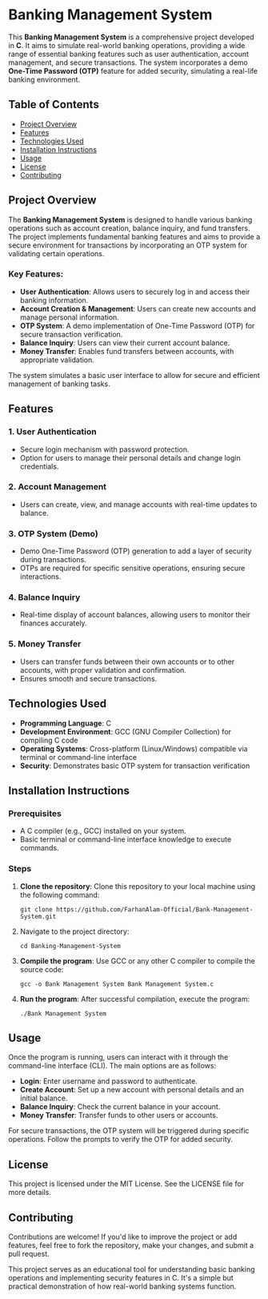  <h1>Banking Management System</h1>
    
 <p>This <strong>Banking Management System</strong> is a comprehensive project developed in <strong>C</strong>. It aims to simulate real-world banking operations, providing a wide range of essential banking features such as user authentication, account management, and secure transactions. The system incorporates a demo <strong>One-Time Password (OTP)</strong> feature for added security, simulating a real-life banking environment.</p>

   <h2>Table of Contents</h2>
    <ul>
        <li><a href="#project-overview">Project Overview</a></li>
        <li><a href="#features">Features</a></li>
        <li><a href="#technologies-used">Technologies Used</a></li>
        <li><a href="#installation-instructions">Installation Instructions</a></li>
        <li><a href="#usage">Usage</a></li>
        <li><a href="#license">License</a></li>
        <li><a href="#contributing">Contributing</a></li>
    </ul>

   <h2 id="project-overview">Project Overview</h2>
    <p>The <strong>Banking Management System</strong> is designed to handle various banking operations such as account creation, balance inquiry, and fund transfers. The project implements fundamental banking features and aims to provide a secure environment for transactions by incorporating an OTP system for validating certain operations.</p>

   <h3>Key Features:</h3>
    <ul>
        <li><strong>User Authentication</strong>: Allows users to securely log in and access their banking information.</li>
        <li><strong>Account Creation & Management</strong>: Users can create new accounts and manage personal information.</li>
        <li><strong>OTP System</strong>: A demo implementation of One-Time Password (OTP) for secure transaction verification.</li>
        <li><strong>Balance Inquiry</strong>: Users can view their current account balance.</li>
        <li><strong>Money Transfer</strong>: Enables fund transfers between accounts, with appropriate validation.</li>
    </ul>
    <p>The system simulates a basic user interface to allow for secure and efficient management of banking tasks.</p>

   <h2 id="features">Features</h2>

   <h3>1. User Authentication</h3>
    <ul>
        <li>Secure login mechanism with password protection.</li>
        <li>Option for users to manage their personal details and change login credentials.</li>
    </ul>

 <h3>2. Account Management</h3>
    <ul>
        <li>Users can create, view, and manage accounts with real-time updates to balance.</li>
    </ul>

   <h3>3. OTP System (Demo)</h3>
    <ul>
        <li>Demo One-Time Password (OTP) generation to add a layer of security during transactions.</li>
        <li>OTPs are required for specific sensitive operations, ensuring secure interactions.</li>
    </ul>

   <h3>4. Balance Inquiry</h3>
    <ul>
        <li>Real-time display of account balances, allowing users to monitor their finances accurately.</li>
    </ul>

 <h3>5. Money Transfer</h3>
    <ul>
        <li>Users can transfer funds between their own accounts or to other accounts, with proper validation and confirmation.</li>
        <li>Ensures smooth and secure transactions.</li>
    </ul>

 <h2 id="technologies-used">Technologies Used</h2>
    <ul>
        <li><strong>Programming Language</strong>: C</li>
        <li><strong>Development Environment</strong>: GCC (GNU Compiler Collection) for compiling C code</li>
        <li><strong>Operating Systems</strong>: Cross-platform (Linux/Windows) compatible via terminal or command-line interface</li>
        <li><strong>Security</strong>: Demonstrates basic OTP system for transaction verification</li>
    </ul>

   <h2 id="installation-instructions">Installation Instructions</h2>

 <h3>Prerequisites</h3>
    <ul>
        <li>A C compiler (e.g., GCC) installed on your system.</li>
        <li>Basic terminal or command-line interface knowledge to execute commands.</li>
    </ul>

 <h3>Steps</h3>
    <ol>
        <li><strong>Clone the repository</strong>: Clone this repository to your local machine using the following command:
            <pre><code>git clone https://github.com/FarhanAlam-Official/Bank-Management-System.git</code></pre>
        </li>
        <li>Navigate to the project directory:
            <pre><code>cd Banking-Management-System</code></pre>
        </li>
        <li><strong>Compile the program</strong>: Use GCC or any other C compiler to compile the source code:
            <pre><code>gcc -o Bank Management System Bank Management System.c</code></pre>
        </li>
        <li><strong>Run the program</strong>: After successful compilation, execute the program:
            <pre><code>./Bank Management System</code></pre>
        </li>
    </ol>

   <h2 id="usage">Usage</h2>
    <p>Once the program is running, users can interact with it through the command-line interface (CLI). The main options are as follows:</p>
    <ul>
        <li><strong>Login</strong>: Enter username and password to authenticate.</li>
        <li><strong>Create Account</strong>: Set up a new account with personal details and an initial balance.</li>
        <li><strong>Balance Inquiry</strong>: Check the current balance in your account.</li>
        <li><strong>Money Transfer</strong>: Transfer funds to other users or accounts.</li>
    </ul>
    <p>For secure transactions, the OTP system will be triggered during specific operations. Follow the prompts to verify the OTP for added security.</p>

   <h2 id="license">License</h2>
    <p>This project is licensed under the MIT License. See the LICENSE file for more details.</p>

 <h2 id="contributing">Contributing</h2>
    <p>Contributions are welcome! If you'd like to improve the project or add features, feel free to fork the repository, make your changes, and submit a pull request.</p>

   <p>This project serves as an educational tool for understanding basic banking operations and implementing security features in C. It's a simple but practical demonstration of how real-world banking systems function.</p>
